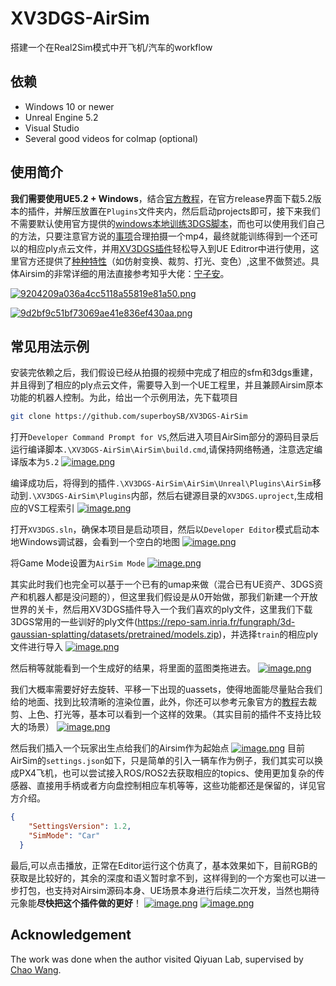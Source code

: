 # XV3DGS-AirSim
搭建一个在Real2Sim模式中开飞机/汽车的workflow

## 依赖
- Windows 10 or newer
- Unreal Engine 5.2
- Visual Studio
- Several good videos for colmap (optional)

## 使用简介
**我们需要使用UE5.2 + Windows**，结合[官方教程](https://github.com/xverse-engine/XV3DGS-UEPlugin?tab=readme-ov-file#plugin-download)，在官方release界面下载5.2版本的插件，并解压放置在`Plugins`文件夹内，然后启动projects即可，接下来我们不需要默认使用官方提供的[windows本地训练3DGS脚本](https://github.com/xverse-engine/XV3DGS-UEPlugin?tab=readme-ov-file#local-training-on-windows-platform)，而也可以使用我们自己的方法，只要注意官方说的[事项](https://github.com/xverse-engine/XV3DGS-UEPlugin/blob/main/Media/CaptureDOC_CN.md)合理拍摄一个mp4，最终就能训练得到一个还可以的相应ply点云文件，并用[XV3DGS插件](https://github.com/xverse-engine/XV3DGS-UEPlugin?tab=readme-ov-file#import-your-guassian-splatting-model)轻松导入到UE Editror中进行使用，这里官方还提供了[种种特性](https://github.com/xverse-engine/XV3DGS-UEPlugin?tab=readme-ov-file#feature-introduction)（如仿射变换、裁剪、打光、变色）,这里不做赘述。具体Airsim的非常详细的用法直接参考知乎大佬：[宁子安](https://www.zhihu.com/people/ningzian/posts)。

[![9204209a036a4cc5118a55819e81a50.png](https://i.postimg.cc/pyMNxC7M/9204209a036a4cc5118a55819e81a50.png)](https://postimg.cc/YLRDz6Md)

[![9d2bf9c51bf73069ae41e836ef430aa.png](https://i.postimg.cc/QC2DChFP/9d2bf9c51bf73069ae41e836ef430aa.png)](https://postimg.cc/RJLybrQQ)

## 常见用法示例
安装完依赖之后，我们假设已经从拍摄的视频中完成了相应的sfm和3dgs重建，并且得到了相应的ply点云文件，需要导入到一个UE工程里，并且兼顾Airsim原本功能的机器人控制。为此，给出一个示例用法，先下载项目
```sh
git clone https://github.com/superboySB/XV3DGS-AirSim
```
打开`Developer Command Prompt for VS`,然后进入项目AirSim部分的源码目录后运行编译脚本`.\XV3DGS-AirSim\AirSim\build.cmd`,请保持网络畅通，注意选定编译版本为`5.2`
[![image.png](https://i.postimg.cc/KzR1qDh7/image.png)](https://postimg.cc/xJVjqHCq)

编译成功后，将得到的插件`.\XV3DGS-AirSim\AirSim\Unreal\Plugins\AirSim`移动到`.\XV3DGS-AirSim\Plugins`内部，然后右键源目录的`XV3DGS.uproject`,生成相应的VS工程索引
[![image.png](https://i.postimg.cc/nh53z0Vg/image.png)](https://postimg.cc/0zYYXGw0)

打开`XV3DGS.sln`，确保本项目是启动项目，然后以`Developer Editor`模式启动本地Windows调试器，会看到一个空白的地图
[![image.png](https://i.postimg.cc/NMTmgvpC/image.png)](https://postimg.cc/Q98HbwLc)

将Game Mode设置为`AirSim Mode`
[![image.png](https://i.postimg.cc/1z8Yr43g/image.png)](https://postimg.cc/LqMTH9fR)

其实此时我们也完全可以基于一个已有的umap来做（混合已有UE资产、3DGS资产和机器人都是没问题的），但这里我们假设是从0开始做，那我们新建一个开放世界的关卡，然后用XV3DGS插件导入一个我们喜欢的ply文件，这里我们下载3DGS常用的一些训好的ply文件(https://repo-sam.inria.fr/fungraph/3d-gaussian-splatting/datasets/pretrained/models.zip)，并选择`train`的相应ply文件进行导入
[![image.png](https://i.postimg.cc/MpSQYLZ1/image.png)](https://postimg.cc/N5dFspH0)

然后稍等就能看到一个生成好的结果，将里面的蓝图类拖进去。
[![image.png](https://i.postimg.cc/dVFLPTyC/image.png)](https://postimg.cc/1fW9DXMR)

我们大概率需要好好去旋转、平移一下出现的uassets，使得地面能尽量贴合我们给的地面、找到比较清晰的渲染位置，此外，你还可以参考元象官方的[教程](https://github.com/xverse-engine/XV3DGS-UEPlugin)去裁剪、上色、打光等，基本可以看到一个这样的效果。（其实目前的插件不支持比较大的场景）
[![image.png](https://i.postimg.cc/6Q5PPY6m/image.png)](https://postimg.cc/75dXG123)

然后我们插入一个玩家出生点给我们的Airsim作为起始点
[![image.png](https://i.postimg.cc/cHpGW8XY/image.png)](https://postimg.cc/2b7KF3p8)
目前AirSim的`settings.json`如下，只是简单的引入一辆车作为例子，我们其实可以换成PX4飞机，也可以尝试接入ROS/ROS2去获取相应的topics、使用更加复杂的传感器、直接用手柄或者方向盘控制相应车机等等，这些功能都还是保留的，详见官方介绍。
```json
{
    "SettingsVersion": 1.2,
    "SimMode": "Car"
  }
```
最后,可以点击播放，正常在Editor运行这个仿真了，基本效果如下，目前RGB的获取是比较好的，其余的深度和语义暂时拿不到，这样得到的一个方案也可以进一步打包，也支持对Airsim源码本身、UE场景本身进行后续二次开发，当然也期待元象能**尽快把这个插件做的更好**！
[![image.png](https://i.postimg.cc/YCKKZghw/image.png)](https://postimg.cc/7fVWT53B)
[![image.png](https://i.postimg.cc/0Q3HmRSq/image.png)](https://postimg.cc/ZB8ctQjf)

## Acknowledgement
The work was done when the author visited Qiyuan Lab, supervised by [Chao Wang](https://scholar.google.com/citations?user=qmDGt-kAAAAJ&hl=zh-CN).